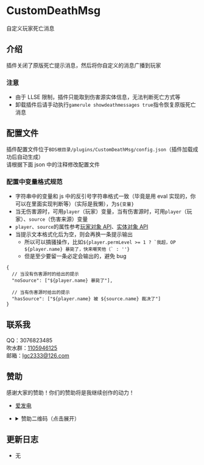 <!-- markdownlint-disable MD031 MD033 MD036 -->

# CustomDeathMsg

自定义玩家死亡消息

## 介绍

插件关闭了原版死亡提示消息，然后将你自定义的消息广播到玩家

### 注意

- 由于 LLSE 限制，插件只能取到伤害源实体信息，无法判断死亡方式等
- 卸载插件后请手动执行`gamerule showdeathmessages true`指令恢复原版死亡消息

## 配置文件

插件配置文件位于`BDS根目录/plugins/CustomDeathMsg/config.json`（插件加载成功后自动生成）  
请根据下面 json 中的注释修改配置文件

### 配置中变量格式规范

- 字符串中的变量和 js 中的反引号字符串格式一致（毕竟是用 eval 实现的，你可以在里面实现判断等）（实际是我懒），为`${变量}`
- 当无伤害源时，可用`player`（玩家）变量，当有伤害源时，可用`player`（玩家）、`source`（伤害来源）变量
- `player`、`source`的属性参考[玩家对象 API](https://docs.litebds.com/zh_CN/Development/GameAPI/Player.html#%E7%8E%A9%E5%AE%B6%E5%AF%B9%E8%B1%A1-%E5%B1%9E%E6%80%A7)、[实体对象 API](https://docs.litebds.com/zh_CN/Development/GameAPI/Entity.html#%E5%AE%9E%E4%BD%93%E5%AF%B9%E8%B1%A1-%E5%B1%9E%E6%80%A7)
- 当提示文本格式化后为空，则会再换一条提示输出
  - 所以可以搞骚操作，比如`` ${player.permLevel >= 1 ? `我超，OP ${player.name} 暴毙了，快来嘲笑他（` : ''} ``
  - 但是至少要留一条必定会输出的，避免 bug

```jsonc
{
  // 当没有伤害源时的给出的提示
  "noSource": ["${player.name} 暴毙了"],

  // 当有伤害源时给出的提示
  "hasSource": ["${player.name} 被 ${source.name} 裁决了"]
}
```

## 联系我

QQ：3076823485  
吹水群：[1105946125](https://jq.qq.com/?_wv=1027&k=Z3n1MpEp)  
邮箱：<lgc2333@126.com>

## 赞助

感谢大家的赞助！你们的赞助将是我继续创作的动力！

- [爱发电](https://afdian.net/@lgc2333)
- <details>
    <summary>赞助二维码（点击展开）</summary>

  ![讨饭](https://raw.githubusercontents.com/lgc2333/ShigureBotMenu/master/src/imgs/sponsor.png)

  </details>

## 更新日志

- 无
